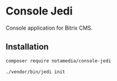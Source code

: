 # Console Jedi

Console application for Bitrix CMS.

## Installation

```bash
composer require notamedia/console-jedi

./vendor/bin/jedi init
```